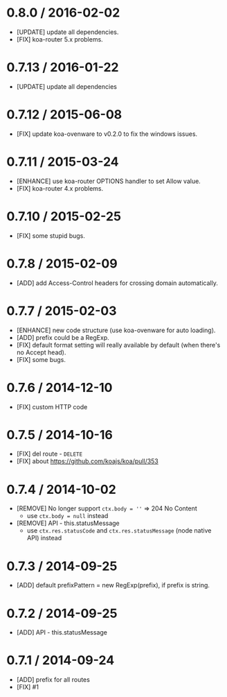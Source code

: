 0.8.0 / 2016-02-02
==================
- [UPDATE] update all dependencies.
- [FIX] koa-router 5.x problems.

0.7.13 / 2016-01-22
==================
- [UPDATE] update all dependencies

0.7.12 / 2015-06-08
==================
- [FIX] update koa-ovenware to v0.2.0 to fix the windows issues.

0.7.11 / 2015-03-24
==================
- [ENHANCE] use koa-router OPTIONS handler to set Allow value.
- [FIX] koa-router 4.x problems.

0.7.10 / 2015-02-25
==================
- [FIX] some stupid bugs.

0.7.8 / 2015-02-09
==================
- [ADD] add Access-Control headers for crossing domain automatically.

0.7.7 / 2015-02-03
==================
- [ENHANCE] new code structure (use koa-ovenware for auto loading).
- [ADD] prefix could be a RegExp.
- [FIX] default format setting will really available by default (when there's no Accept head).
- [FIX] some bugs.

0.7.6 / 2014-12-10
==================
- [FIX] custom HTTP code

0.7.5 / 2014-10-16
==================
- [FIX] del route - `DELETE`
- [FIX] about https://github.com/koajs/koa/pull/353

0.7.4 / 2014-10-02
==================

- [REMOVE] No longer support `ctx.body = ''` => 204 No Content
  - use `ctx.body = null` instead
- [REMOVE] API - this.statusMessage
  - use `ctx.res.statusCode` and `ctx.res.statusMessage` (node native API) instead

0.7.3 / 2014-09-25
==================

- [ADD] default prefixPattern = new RegExp(prefix), if prefix is string.

0.7.2 / 2014-09-25
==================

- [ADD] API - this.statusMessage

0.7.1 / 2014-09-24
==================

- [ADD] prefix for all routes
- [FIX] #1